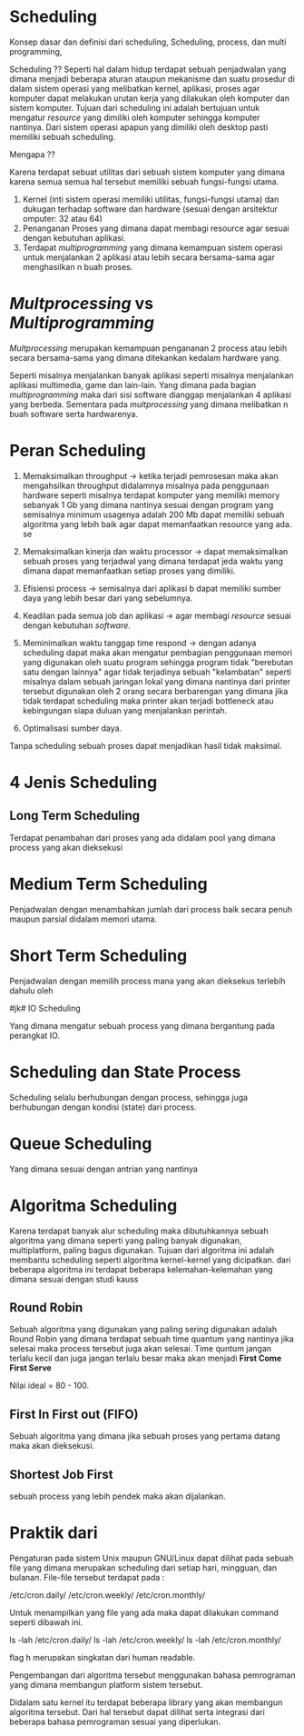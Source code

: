 # Scheduling 

Konsep dasar dan definisi dari scheduling, 
Scheduling, process, dan multi programming,

Scheduling ?? Seperti hal dalam hidup terdapat sebuah penjadwalan yang dimana menjadi beberapa aturan ataupun mekanisme dan suatu prosedur di dalam sistem operasi yang melibatkan kernel, aplikasi, proses agar komputer dapat melakukan urutan kerja yang dilakukan oleh komputer dan sistem komputer. Tujuan dari scheduling ini adalah bertujuan untuk mengatur _resource_ yang dimiliki oleh komputer sehingga komputer nantinya. Dari sistem operasi apapun yang dimiliki oleh desktop pasti memiliki sebuah scheduling.

Mengapa ?? <br> 

Karena terdapat sebuat utilitas dari sebuah sistem komputer yang dimana karena semua semua hal tersebut memiliki sebuah fungsi-fungsi utama. 

1. Kernel (inti sistem operasi memiliki utilitas, fungsi-fungsi utama) dan dukugan terhadap software dan hardware (sesuai dengan arsitektur omputer: 32 atau 64)  
2. Penanganan Proses yang dimana dapat membagi resource agar sesuai dengan kebutuhan aplikasi.
3. Terdapat _multiprogramming_ yang dimana kemampuan sistem operasi untuk menjalankan 2 aplikasi atau lebih secara bersama-sama agar menghasilkan n buah proses.

# _Multprocessing_ vs _Multiprogramming_

_Multprocessing_ merupakan kemampuan pengananan 2 process atau lebih secara bersama-sama yang dimana ditekankan kedalam hardware yang.

Seperti misalnya menjalankan banyak aplikasi seperti misalnya menjalankan aplikasi multimedia, game dan lain-lain. Yang dimana pada bagian _multiprogramming_ maka dari sisi software dianggap menjalankan 4 aplikasi yang berbeda. Sementara pada _multprocessing_ yang dimana melibatkan n buah software serta hardwarenya. 

# Peran Scheduling

1. Memaksimalkan throughput -> ketika terjadi pemrosesan maka akan mengahsilkan throughput didalamnya misalnya pada penggunaan hardware seperti misalnya terdapat komputer yang memiliki memory sebanyak 1 Gb yang dimana nantinya sesuai dengan program yang semisalnya minimum usagenya adalah 200 Mb dapat memiliki sebuah algoritma yang lebih baik agar dapat memanfaatkan resource yang ada. se

2. Memaksimalkan kinerja dan waktu processor -> dapat memaksimalkan sebuah proses yang terjadwal yang dimana terdapat jeda waktu yang dimana dapat memanfaatkan setiap proses yang dimiliki.
3. Efisiensi process -> semisalnya dari aplikasi b dapat memiliki sumber daya yang lebih besar dari yang sebelumnya.
4. Keadilan pada semua job dan aplikasi -> agar membagi _resource_ sesuai dengan kebutuhan _software_.
5. Meminimalkan waktu tanggap time respond -> dengan adanya scheduling dapat maka akan mengatur pembagian penggunaan memori yang digunakan oleh suatu program sehingga program tidak "berebutan satu dengan lainnya" agar tidak terjadinya sebuah "kelambatan" seperti misalnya dalam sebuah jaringan lokal yang dimana nantinya dari printer tersebut digunakan oleh 2 orang secara berbarengan yang dimana jika tidak terdapat scheduling maka printer akan terjadi bottleneck atau kebingungan siapa duluan yang menjalankan perintah.
6. Optimalisasi sumber daya.

Tanpa scheduling sebuah proses dapat menjadikan hasil tidak maksimal.

# 4 Jenis Scheduling

## Long Term Scheduling

Terdapat penambahan dari proses yang ada didalam pool yang dimana process yang akan dieksekusi 

# Medium Term Scheduling

Penjadwalan dengan menambahkan jumlah dari process baik secara penuh maupun parsial didalam memori utama.

# Short Term Scheduling

Penjadwalan dengan memilih process mana yang akan dieksekus terlebih dahulu oleh 

#jk# IO Scheduling

Yang dimana mengatur sebuah process yang dimana bergantung pada perangkat IO.

# Scheduling dan State Process

Scheduling selalu berhubungan dengan process, sehingga juga berhubungan dengan kondisi (state) dari process.

# Queue Scheduling

Yang dimana sesuai dengan antrian yang nantinya 

# Algoritma Scheduling

Karena terdapat banyak alur scheduling maka dibutuhkannya sebuah algoritma yang dimana seperti yang paling banyak digunakan, multiplatform, paling bagus digunakan. Tujuan dari algoritma ini adalah membantu scheduling seperti algoritma kernel-kernel yang dicipatkan.
dari beberapa algoritma ini terdapat beberapa kelemahan-kelemahan yang dimana sesuai dengan studi kauss 

## Round Robin

Sebuah algoritma yang digunakan yang paling sering digunakan adalah Round Robin yang dimana terdapat sebuah time quantum yang nantinya jika selesai maka process tersebut juga akan selesai. Time quntum jangan terlalu kecil dan juga jangan terlalu besar maka akan menjadi **First Come First Serve** 

Nilai ideal = 80 - 100.

## First In First out (FIFO)

Sebuah algoritma yang dimana jika sebuah proses yang pertama datang maka akan dieksekusi. 

## Shortest Job First

sebuah process yang lebih pendek maka akan dijalankan.

# Praktik dari 

Pengaturan pada sistem Unix maupun GNU/Linux dapat dilihat pada sebuah file yang dimana merupakan scheduling dari setiap hari, mingguan, dan bulanan.
File-file tersebut terdapat pada : 

/etc/cron.daily/
/etc/cron.weekly/
/etc/cron.monthly/

Untuk menampilkan yang file yang ada maka dapat dilakukan command seperti dibawah ini. 

  ls -lah /etc/cron.daily/
  ls -lah /etc/cron.weekly/
  ls -lah /etc/cron.monthly/

flag h merupakan singkatan dari human readable. 

Pengembangan dari algoritma tersebut menggunakan bahasa pemrograman yang dimana membangun platform sistem tersebut.  

Didalam satu kernel itu terdapat beberapa library yang akan membangun algoritma tersebut. Dari hal tersebut dapat dilihat serta integrasi dari beberapa bahasa pemrograman sesuai yang diperlukan.


<!-- Minggu depan akan belajar tentang 3 algoritma tadi secara lebih dalam. -->
